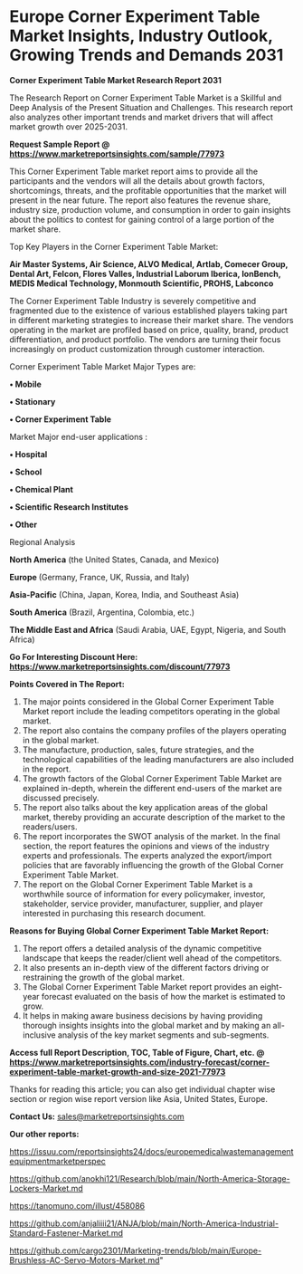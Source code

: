  # Europe Corner Experiment Table Market Insights, Industry Outlook, Growing Trends and Demands 2031

<strong>Corner Experiment Table Market Research Report 2031</strong>

The Research Report on Corner Experiment Table Market is a Skillful and Deep Analysis of the Present Situation and Challenges. This research report also analyzes other important trends and market drivers that will affect market growth over 2025-2031.

<strong>Request Sample Report @ <a href=https://www.marketreportsinsights.com/sample/77973>https://www.marketreportsinsights.com/sample/77973</a></strong>

This Corner Experiment Table market report aims to provide all the participants and the vendors will all the details about growth factors, shortcomings, threats, and the profitable opportunities that the market will present in the near future. The report also features the revenue share, industry size, production volume, and consumption in order to gain insights about the politics to contest for gaining control of a large portion of the market share.

Top Key Players in the Corner Experiment Table Market:

<strong>Air Master Systems, Air Science, ALVO Medical, Artlab, Comecer Group, Dental Art, Felcon, Flores Valles, Industrial Laborum Iberica, IonBench, MEDIS Medical Technology, Monmouth Scientific, PROHS, Labconco</strong>

The Corner Experiment Table Industry is severely competitive and fragmented due to the existence of various established players taking part in different marketing strategies to increase their market share. The vendors operating in the market are profiled based on price, quality, brand, product differentiation, and product portfolio. The vendors are turning their focus increasingly on product customization through customer interaction.

Corner Experiment Table Market Major Types are:

<strong>• Mobile

• Stationary

• Corner Experiment Table</strong>

Market Major end-user applications :

<strong>• Hospital

• School

• Chemical Plant

• Scientific Research Institutes

• Other</strong>

Regional Analysis

</u><strong><b>North America</b></strong> (the United States, Canada, and Mexico)

<strong><b>Europe </b></strong>(Germany, France, UK, Russia, and Italy)

<strong><b>Asia-Pacific</b></strong> (China, Japan, Korea, India, and Southeast Asia)

<strong><b>South America</b></strong> (Brazil, Argentina, Colombia, etc.)

<strong><b>The Middle East and Africa</b></strong> (Saudi Arabia, UAE, Egypt, Nigeria, and South Africa)

<strong>Go For Interesting Discount Here: <a href=https://www.marketreportsinsights.com/discount/77973>https://www.marketreportsinsights.com/discount/77973</a></strong>

<strong>Points Covered in The Report:</strong>
<ol>
  <li>The major points considered in the Global Corner Experiment Table Market report include the leading competitors operating in the global market.</li>
  <li>The report also contains the company profiles of the players operating in the global market.</li>
  <li>The manufacture, production, sales, future strategies, and the technological capabilities of the leading manufacturers are also included in the report.</li>
  <li>The growth factors of the Global Corner Experiment Table Market are explained in-depth, wherein the different end-users of the market are discussed precisely.</li>
  <li>The report also talks about the key application areas of the global market, thereby providing an accurate description of the market to the readers/users.</li>
  <li>The report incorporates the SWOT analysis of the market. In the final section, the report features the opinions and views of the industry experts and professionals. The experts analyzed the export/import policies that are favorably influencing the growth of the Global Corner Experiment Table Market.</li>
  <li>The report on the Global Corner Experiment Table Market is a worthwhile source of information for every policymaker, investor, stakeholder, service provider, manufacturer, supplier, and player interested in purchasing this research document.</li>
</ol>
<strong>Reasons for Buying Global Corner Experiment Table Market Report:</strong>

<ol>
  <li>The report offers a detailed analysis of the dynamic competitive landscape that keeps the reader/client well ahead of the competitors.</li>
  <li>It also presents an in-depth view of the different factors driving or restraining the growth of the global market.</li>
  <li>The Global Corner Experiment Table Market report provides an eight-year forecast evaluated on the basis of how the market is estimated to grow.</li>
  <li>It helps in making aware business decisions by having providing thorough insights insights into the global market and by making an all-inclusive analysis of the key market segments and sub-segments.</li>
</ol>
<strong>Access full Report Description, TOC, Table of Figure, Chart, etc. @ <a href=https://www.marketreportsinsights.com/industry-forecast/corner-experiment-table-market-growth-and-size-2021-77973>https://www.marketreportsinsights.com/industry-forecast/corner-experiment-table-market-growth-and-size-2021-77973</a></strong>


Thanks for reading this article; you can also get individual chapter wise section or region wise report version like Asia, United States, Europe.

<strong>Contact Us:</strong>
sales@marketreportsinsights.com

<strong>Our other reports:</strong>

<a href=https://issuu.com/reportsinsights24/docs/europemedicalwastemanagementequipmentmarketperspec>https://issuu.com/reportsinsights24/docs/europemedicalwastemanagementequipmentmarketperspec</a>

<a href=https://github.com/anokhi121/Research/blob/main/North-America-Storage-Lockers-Market.md>https://github.com/anokhi121/Research/blob/main/North-America-Storage-Lockers-Market.md</a>

<a href=https://tanomuno.com/illust/458086>https://tanomuno.com/illust/458086</a>

<a href=https://github.com/anjaliiii21/ANJA/blob/main/North-America-Industrial-Standard-Fastener-Market.md>https://github.com/anjaliiii21/ANJA/blob/main/North-America-Industrial-Standard-Fastener-Market.md</a>

<a href=https://github.com/cargo2301/Marketing-trends/blob/main/Europe-Brushless-AC-Servo-Motors-Market.md>https://github.com/cargo2301/Marketing-trends/blob/main/Europe-Brushless-AC-Servo-Motors-Market.md</a>"
